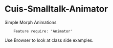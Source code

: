 # Cuis-Smalltalk-Animator
Simple Morph Animations

````Smalltalk
	Feature require: 'Animator'
````

Use Browser to look at class side examples.

